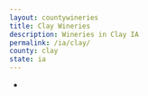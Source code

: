 ```yaml
---
layout: countywineries
title: Clay Wineries
description: Wineries in Clay IA
permalink: /ia/clay/
county: clay
state: ia
---
```

-
